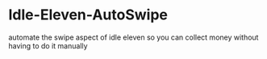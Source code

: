 # Idle-Eleven-AutoSwipe
automate the swipe aspect of idle eleven so you can collect money without having to do it manually
